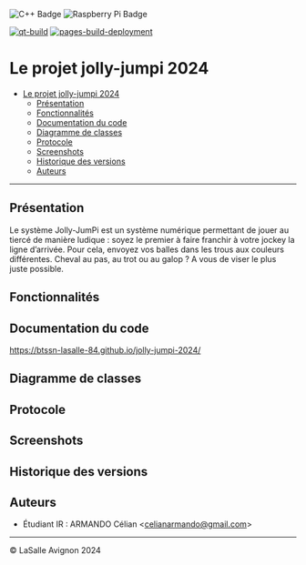 ![C++ Badge](https://img.shields.io/badge/C%2B%2B-00599C?logo=cplusplus&logoColor=fff&style=plastic) ![Raspberry Pi Badge](https://img.shields.io/badge/Raspberry%20Pi-A22846?logo=raspberrypi&logoColor=fff&style=plastic)

[![qt-build](https://github.com/btssn-lasalle-84/jolly-jumpi-2024/actions/workflows/make-qt.yml/badge.svg)](https://github.com/btssn-lasalle-84/jolly-jumpi-2024/actions/workflows/make-qt.yml) [![pages-build-deployment](https://github.com/btssn-lasalle-84/jolly-jumpi-2024/actions/workflows/pages/pages-build-deployment/badge.svg?branch=develop)](https://github.com/btssn-lasalle-84/jolly-jumpi-2024/actions/workflows/pages/pages-build-deployment)

# Le projet jolly-jumpi 2024

- [Le projet jolly-jumpi 2024](#le-projet-jolly-jumpi-2024)
  - [Présentation](#présentation)
  - [Fonctionnalités](#fonctionnalités)
  - [Documentation du code](#documentation-du-code)
  - [Diagramme de classes](#diagramme-de-classes)
  - [Protocole](#protocole)
  - [Screenshots](#screenshots)
  - [Historique des versions](#historique-des-versions)
  - [Auteurs](#auteurs)

---

## Présentation

Le système Jolly-JumPi est un système numérique permettant de jouer au tiercé de manière ludique : soyez le premier à faire franchir à votre jockey la ligne d’arrivée. Pour cela, envoyez vos balles dans les trous aux couleurs différentes. Cheval au pas, au trot ou au galop ? A vous de viser le plus juste possible.

## Fonctionnalités


## Documentation du code

https://btssn-lasalle-84.github.io/jolly-jumpi-2024/

## Diagramme de classes


## Protocole


## Screenshots


## Historique des versions


## Auteurs

- Étudiant IR : ARMANDO Célian <<celianarmando@gmail.com>>

---
©️ LaSalle Avignon 2024